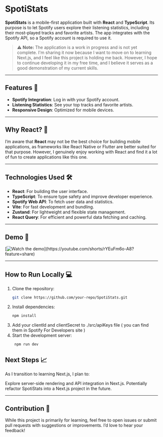 # SpotiStats 

**SpotiStats** is a mobile-first application built with **React** and **TypeScript**. Its purpose is to let Spotify users explore their listening statistics, including their most-played tracks and favorite artists. The app integrates with the Spotify API, so a Spotify account is required to use it.

> ⚠️ **Note:** The application is a work in progress and is not yet complete. I'm sharing it now because I want to move on to learning Next.js, and I feel like this project is holding me back. However, I hope to continue developing it in my free time, and I believe it serves as a good demonstration of my current skills.

---

## Features 🚀
- **Spotify Integration**: Log in with your Spotify account.
- **Listening Statistics**: See your top tracks and favorite artists.
- **Responsive Design**: Optimized for mobile devices.

---

## Why React? 🤔
I’m aware that **React** may not be the best choice for building mobile applications, as frameworks like React Native or Flutter are better suited for that purpose. However, I genuinely enjoy working with React and find it a lot of fun to create applications like this one.

---


## Technologies Used 🛠️
- **React**: For building the user interface.
- **TypeScript**: To ensure type safety and improve developer experience.
- **Spotify Web API**: To fetch user data and statistics.
- **Vite**: For fast development and bundling.
- **Zustand**: For lightweight and flexible state management.
- **React Query**: For efficient and powerful data fetching and caching.

---

## Demo 🎥

[![Watch the demo]([https://img.youtube.com/vi/VIDEO_ID/0.jpg](https://static.wirtualnemedia.pl/media/top/ytlogo-main1.jpg))](https://youtube.com/shorts/rYEuFm6o-A8?feature=share)


---

## How to Run Locally 💻
1. Clone the repository:
   ```bash
   git clone https://github.com/your-repo/SpotiStats.git
2. Install dependencies:
   ```bash
   npm install
3. Add your clientId and clientSecret to ./src/apiKeys file ( you can find them in Spotify For Developers site )
4. Start the development server:
   ```bash
    npm run dev

## Next Steps 📈
As I transition to learning Next.js, I plan to:

Explore server-side rendering and API integration in Next.js.
Potentially refactor SpotiStats into a Next.js project in the future.
****

## Contribution 🤝
While this project is primarily for learning, feel free to open issues or submit pull requests with suggestions or improvements. I’d love to hear your feedback!



